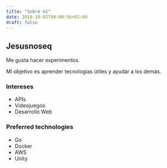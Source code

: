 ```yaml
---
title: "Sobre mí"
date: 2018-10-02T00:00:56+02:00
draft: false
---
```


## Jesusnoseq

Me gusta hacer experimentos.

Mi objetivo es aprender tecnologías útiles y ayudar a los demás.

### Intereses

* APIs
* Videojuegos
* Desarrollo Web

### Preferred technologies

* Go
* Docker
* AWS
* Unity
